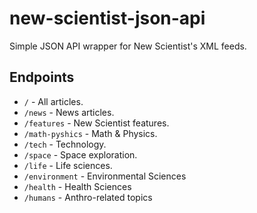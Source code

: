 # new-scientist-json-api
Simple JSON API wrapper for New Scientist's XML feeds.

## Endpoints

* `/` - All articles.
* `/news` - News articles.
* `/features` - New Scientist features.
* `/math-pyshics` - Math & Physics.
* `/tech` - Technology.
* `/space` - Space exploration.
* `/life` - Life sciences.
* `/environment` - Environmental Sciences
* `/health` - Health Sciences
* `/humans` - Anthro-related topics
